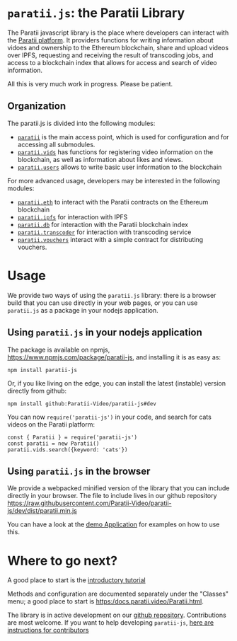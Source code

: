 # `paratii.js`: the Paratii Library

The Paratii javascript library is the place where developers can interact with the [Paratii platform](https://paratii.video/). It providers functions for writing information about vidoes and ownership to the Ethereum blockchain, share and upload videos over IPFS, requesting and receiving the result of transcoding jobs, and access to a blockchain index that allows for access and search of video information.

All this is very much work in progress. Please be patient.

## Organization

The paratii.js is divided into the following modules:

* [`paratii`](./Paratii.html) is the main access point, which is used for configuration and for accessing all submodules.
* [`paratii.vids`](./ParatiiCoreVids.html) has functions for registering video information on the blockchain, as well as information about likes and views.
* [`paratii.users`](./ParatiiCoreUsers.html)  allows to write basic user information to the blockchain

For more advanced usage, developers may be interested in the following modules:

* [`paratii.eth`](./ParatiiEth.html) to interact with the Paratii contracts on the Ethereum blockchain
* [`paratii.ipfs`](./ParatiiIPFS.html) for interaction with IPFS
* [`paratii.db`](./ParatiiDb.html) for interaction with the Paratii blockchain index
* [`paratii.transcoder`](./ParatiiTranscoder.html) for interaction with transcoding service
* [`paratii.vouchers`](./ParatiiVoucher.html) interact with a simple contract for distributing vouchers.

# Usage

We provide two ways of using the `paratii.js` library: there is a browser build that you can use directly in your web pages, or you can use `paratii.js` as a package in your nodejs application.

## Using  `paratii.js` in your nodejs application

The package is available on npmjs, https://www.npmjs.com/package/paratii-js, and installing it is as easy as:

    npm install paratii-js

Or, if you like living on the edge, you can install the latest (instable) version directly from github:

    npm install github:Paratii-Video/paratii-js#dev

You can now `require('paratii-js')` in your code, and search for cats videos on the Paratii platform:

    const { Paratii } = require('paratii-js')
    const paratii = new Paratii()
    paratii.vids.search({keyword: 'cats'})


## Using `paratii.js` in the browser

We provide a webpacked minified version of the library that you can include directly in your browser.
The file to include lives in our github repository https://raw.githubusercontent.com/Paratii-Video/paratii-js/dev/dist/paratii.min.js


You can have a look at the [demo Application](https://github.com/Paratii-Video/ParatiiJSDemo) for examples on how to use this.

# Where to go next?

A good place to start is the [introductory tutorial](./tutorial-introduction.html)

Methods and configuration are documented separately under the "Classes" menu; a good place to start is [https:/docs.paratii.video/Paratii.html](https://docs.paratii.video/Paratii.html).


The library is in active development on our [github repository](https://github.com/Paratii-Video/paratii-js).
Contributions are most welcome. If you want to help developing `paratii-js`,
[here are instructions for contributors]( https://github.com/Paratii-Video/paratii-js/blob/dev/CONTRIBUTING.md)
